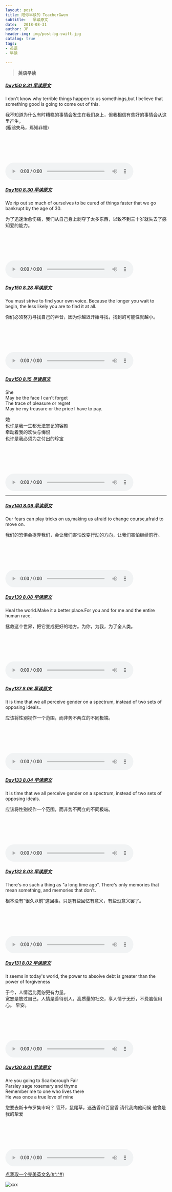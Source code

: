 ```yaml
---
layout: post
title: 陪你早读的 TeacherGwen
subtitle:   早读原文
date:   2018-08-31
author: JP
header-img: img/post-bg-swift.jpg
catalog: true
tags:
- 英语
- 早读

---
```


>  **英语早读**

##### [Day150 8.31 早读原文](https://mp.weixin.qq.com/s/bn2zAZQteV6aPkBqpdc9cw)

I don't know why terrible things happen to us somethings,but I believe that something good is going to come out of this.

我不知道为什么有时糟糕的事情会发生在我们身上，但我相信有些好的事情会从这里产生。<br>
(塞翁失马，焉知非福)

<audio style="height:140;width:400;" controls="controls" src="https://res.wx.qq.com/voice/getvoice?mediaid=MzI4OTAyODUxNF8yNjUzNTE1ODA4">
</audio>

##### [Day150 8.30 早读原文](https://mp.weixin.qq.com/s/32mgmaS119bmhymFB3TcIg)

We rip out so much of ourselves to be cured of things faster that we go bankrupt by the age of 30.

为了迅速治愈伤痛，我们从自己身上剥夺了太多东西，以致不到三十岁就失去了感知爱的能力。

<audio style="height:140;width:400;" controls="controls" src="https://res.wx.qq.com/voice/getvoice?mediaid=MzI4OTAyODUxNF8yNjUzNTE1Nzk2">
</audio>

##### [Day150 8.28 早读原文](https://mp.weixin.qq.com/s/VwHM7aFWHnEJG4ctqU4ANg)

You must strive to find your own voice. Because the longer you wait to begin, the less likely you are to find it at all.

你们必须努力寻找自己的声音，因为你越迟开始寻找，找到的可能性就越小。

<audio style="height:140;width:400;" controls="controls" src="https://res.wx.qq.com/voice/getvoice?mediaid=MzI4OTAyODUxNF8yNjUzNTE1Nzc0">
</audio>

##### [Day150 8.15 早读原文](https://mp.weixin.qq.com/s/gxzyhxH0ih1pPBjYLb1JWw)

She <br> 
May be the face I can't forget<br>
The trace of pleasure or regret<br>
May be my treasure or the price I have to pay.

她<br>
也许是我一生都无法忘记的容颜<br>
牵动着我的欢快与悔恨<br>
也许是我必须为之付出的珍宝

<audio style="height:140;width:400;" controls="controls" src="https://res.wx.qq.com/voice/getvoice?mediaid=MzI4OTAyODUxNF8yNjUzNTE1NTI5">
</audio>

------------------
##### [Day140 8.09 早读原文](https://mp.weixin.qq.com/s/N0364UoLb4TBU05FQWz1Rw)

Our fears can play tricks on us,making us afraid to change course,afraid to move on.

我们的恐惧会捉弄我们，会让我们害怕改变行动的方向，让我们害怕继续前行。

<audio style="height:140;width:400;" controls="controls" src="https://res.wx.qq.com/voice/getvoice?mediaid=MzI4OTAyODUxNF8yNjUzNTE1NDA1">
</audio>

##### [Day139 8.08 早读原文](https://mp.weixin.qq.com/s/8_uspHUIIpXpFxxarr6rtw)

Heal the world.Make it a better place.For you and for me and the entire human race.

拯救这个世界，把它变成更好的地方。为你，为我，为了全人类。

<audio style="height:140;width:400;" controls="controls" src="https://res.wx.qq.com/voice/getvoice?mediaid=MzI4OTAyODUxNF8yNjUzNTE1Mzk4">
</audio>

##### [Day137 8.06 早读原文](https://mp.weixin.qq.com/s/VpZc7-ulh99QpxaVTI0d1w)

It is time that we all perceive gender on a spectrum, instead of two sets of opposing ideals..

应该将性别视作一个范围，而非势不两立的不同极端。

<audio style="height:140;width:400;" controls="controls" src="https://res.wx.qq.com/voice/getvoice?mediaid=MzI4OTAyODUxNF8yNjUzNTE1Mzc0">
</audio>


##### [Day133 8.04 早读原文](https://mp.weixin.qq.com/s/VpZc7-ulh99QpxaVTI0d1w)

It is time that we all perceive gender on a spectrum, instead of two sets of opposing ideals.

应该将性别视作一个范围，而非势不两立的不同极端。

<audio style="height:140;width:400;" controls="controls" src="https://res.wx.qq.com/voice/getvoice?mediaid=MzI4OTAyODUxNF8yNjUzNTE1Mzc0">
</audio>

##### [Day132 8.03 早读原文](https://mp.weixin.qq.com/s/6Nf1VV0NGrXMiXrvvCExlg)

There's no such a thing as "a long time ago". There's only memories that mean something, and memories that don't.

根本没有“很久以前”这回事。只是有些回忆有意义，有些没意义罢了。

<audio style="height:140;width:400;" controls="controls" src="https://res.wx.qq.com/voice/getvoice?mediaid=MzI4OTAyODUxNF8yNjUzNTE1MzAy">
</audio>

##### [Day131 8.02 早读原文](https://mp.weixin.qq.com/s/NsyfLbZMv1YXA6kb-ujCjg)

It seems in today's world, the power to absolve debt is greater than the power of forgiveness

于今，人情远比宽恕更有力量。<br>
宽恕是放过自己，人情是善待别人，高质量的社交，享人情于无形，不费脑但用心。
早安。

<audio style="height:140;width:400;" controls="controls" src="https://res.wx.qq.com/voice/getvoice?mediaid=MzI4OTAyODUxNF8yNjUzNTE1Mjkx">
</audio>

##### [Day130 8.01 早读原文](https://mp.weixin.qq.com/s/CohQmm_SW_a3bFNYkNHS8Q)

Are you going to Scarborough Fair<br>
Parsley sage rosemary and thyme<br>
Remember me to one who lives there<br>
He was once a true love of mine

您要去斯卡布罗集市吗？
香芹，鼠尾草，迷迭香和百里香
请代我向他问候
他曾是我的挚爱

<audio style="height:140;width:400;" controls="controls" src="https://res.wx.qq.com/voice/getvoice?mediaid=MzI4OTAyODUxNF8yNjUzNTE1Mjgy">
</audio>


[点我取一个完美英文名(#^.^#)](http://ename.shanbay.com.cn)

![xxx](http://img07.tooopen.com/images/20170316/tooopen_sy_201956178977.jpg)